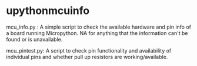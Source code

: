 # upythonmcuinfo
mcu_info.py : A simple script to check the available hardware and pin info of a board running Micropython. NA for anything that the information can't be found or is unavailable.

mcu_pintest.py: A script to check pin functionality and availability of individual pins and whether pull up resistors are working/available. 
